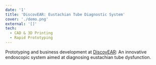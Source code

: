 ```yaml
---
date: '1'
title: 'DiscovEAR: Eustachian Tube Diagnostic System'
cover: './demo.png'
external: '[]'
tech:
  - CAD & 3D Printing
  - Rapid Prototyping
---
```


Prototyping and business development at [DiscovEAR](https://www.bme.jhu.edu/wp-content/uploads/2023/01/DT22_EN580.X12-SPRING-One-Pager-DT18-Final.pdf): An innovative endoscopic system aimed at diagnosing eustachian tube dysfunction.
